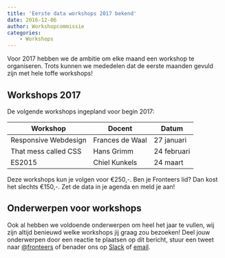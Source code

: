```yaml
---
title: 'Eerste data workshops 2017 bekend'
date: 2016-12-06
author: Workshopcommissie
categories:
    - Workshops
---
```


Voor 2017 hebben we de ambitie om elke maand een workshop te organiseren. Trots kunnen we mededelen dat de eerste maanden gevuld zijn met hele toffe workshops!

## Workshops 2017

De volgende workshops ingepland voor begin 2017:

| Workshop             | Docent          | Datum       |
| -------------------- | --------------- | ----------- |
| Responsive Webdesign | Frances de Waal | 27 januari  |
| That mess called CSS | Hans Grimm      | 24 februari |
| ES2015               | Chiel Kunkels   | 24 maart    |

Deze workshops kun je volgen voor €250,-. Ben je Fronteers lid? Dan kost het slechts €150,-. Zet de data in je agenda en meld je aan!

## Onderwerpen voor workshops

Ook al hebben we voldoende onderwerpen om heel het jaar te vullen, wij zijn altijd benieuwd welke workshops jij graag zou bezoeken! Deel jouw onderwerpen door een reactie te plaatsen op dit bericht, stuur een tweet naar [@fronteers](https://twitter.com/fronteers) of benader ons op [Slack](/blog/2016/02/fronteers-op-slack) of [email](mailto:workshops@fronteers.nl).
